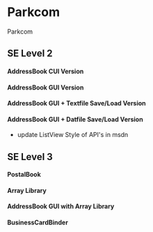 # Parkcom
Parkcom
## SE Level 2
#### AddressBook CUI Version
#### AddressBook GUI Version
#### AddressBook GUI + Textfile Save/Load Version
#### AddressBook GUI + Datfile Save/Load Version
- update ListView Style of API's in msdn

## SE Level 3
#### PostalBook
#### Array Library
#### AddressBook GUI with Array Library
#### BusinessCardBinder
